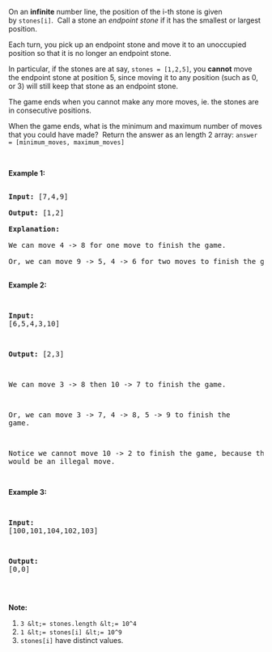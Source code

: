 On an __infinite__ number line, the position of the i-th stone is given by&nbsp;`` stones[i] ``.&nbsp; Call a stone an _endpoint stone_ if it has the smallest or largest position.

Each turn, you pick up an endpoint stone and move it to an unoccupied position so that it is no longer an endpoint stone.

In particular,&nbsp;if the stones are at say, `` stones = [1,2,5] ``, you __cannot__ move the endpoint stone at position 5, since moving it to any position (such as 0, or 3) will still keep that stone as an endpoint stone.

The game ends when you cannot make any more moves, ie. the stones are in consecutive positions.

When the game ends, what is the minimum and maximum number of moves that you could have made?&nbsp; Return the answer as an length 2 array:&nbsp;`` answer = [minimum_moves, maximum_moves] ``

&nbsp;

__Example 1:__

<pre>
<strong>Input: </strong><span id="example-input-1-1">[7,4,9]</span>
<strong>Output: </strong><span id="example-output-1">[1,2]</span>
<strong>Explanation: </strong>
We can move 4 -&gt; 8 for one move to finish the game.
Or, we can move 9 -&gt; 5, 4 -&gt; 6 for two moves to finish the game.
</pre>

<div>
<p><strong>Example 2:</strong></p>
<pre>
<strong>Input: </strong><span id="example-input-2-1">[6,5,4,3,10]</span>
<strong>Output: </strong><span id="example-output-2">[2,3]</span>
We can move 3 -&gt; 8 then 10 -&gt; 7 to finish the game.
Or, we can move 3 -&gt; 7, 4 -&gt; 8, 5 -&gt; 9 to finish the game.
Notice we cannot move 10 -&gt; 2 to finish the game, because that would be an illegal move.
</pre>
<div>
<p><strong>Example 3:</strong></p>
<pre>
<strong>Input: </strong><span id="example-input-3-1">[100,101,104,102,103]</span>
<strong>Output: </strong><span id="example-output-3">[0,0]</span></pre>
<p>&nbsp;</p>
</div>
</div>

__Note:__

1.   `` 3 &lt;= stones.length &lt;= 10^4 ``
2.   `` 1 &lt;= stones[i] &lt;= 10^9 ``
3.   `` stones[i] `` have distinct values.

<div>
<div>
<div>&nbsp;</div>
</div>
</div>